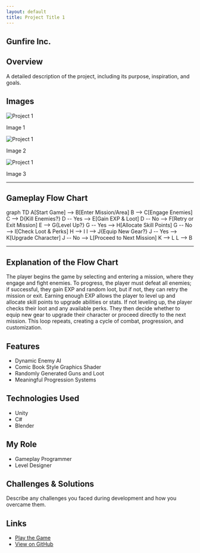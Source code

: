 ```yaml
---
layout: default
title: Project Title 1
---
```


## Gunfire Inc.

## Overview
A detailed description of the project, including its purpose, inspiration, and goals.

## Images

<div class="project-grid">
    <div class="project">
    <img src="{{ site.baseurl }}/assets/images/project1.jpg" alt="Project 1">
                <p>Image 1</p>
    </div>
</div>

<div class="project-grid">
    <div class="project">
    <img src="{{ site.baseurl }}/assets/images/project1.jpg" alt="Project 1">
                <p>Image 2</p>
    </div>
</div>

<div class="project-grid">
    <div class="project">
    <img src="{{ site.baseurl }}/assets/images/project1.jpg" alt="Project 1">
                <p>Image 3</p>
    </div>
</div>

---
## Gameplay Flow Chart

<script>
mermaid.initialize({
    theme: 'default',
    logLevel: 0,
    flowchart: {
        useMaxWidth: false,
        htmlLabels: true,
        curve: 'basis',
        diagramPadding: 10,  /* Reduce space between nodes */
        nodeSpacing: 30, /* Adjust spacing between nodes */
        rankSpacing: 30, /* Make the chart less vertically stretched */
        width: 500, /* Adjust width */
    }
});
</script>

<div class="mermaid">
graph TD
    A[Start Game] --> B[Enter Mission/Area]
    B --> C[Engage Enemies]
    C --> D{Kill Enemies?}
    D -- Yes --> E[Gain EXP & Loot]
    D -- No --> F[Retry or Exit Mission]
    E --> G{Level Up?}
    G -- Yes --> H[Allocate Skill Points]
    G -- No --> I[Check Loot & Perks]
    H --> I
    I --> J{Equip New Gear?}
    J -- Yes --> K[Upgrade Character]
    J -- No --> L[Proceed to Next Mission]
    K --> L
    L --> B
</div>

---
## Explanation of the Flow Chart

The player begins the game by selecting and entering a mission, where they engage and fight enemies. To progress, the player must defeat all enemies; if successful, they gain EXP and random loot, but if not, they can retry the mission or exit. Earning enough EXP allows the player to level up and allocate skill points to upgrade abilities or stats. If not leveling up, the player checks their loot and any available perks. They then decide whether to equip new gear to upgrade their character or proceed directly to the next mission. This loop repeats, creating a cycle of combat, progression, and customization.

## Features
- Dynamic Enemy AI
- Comic Book Style Graphics Shader
- Randomly Generated Guns and Loot
- Meaningful Progression Systems

## Technologies Used
- Unity
- C#
- Blender

## My Role
- Gameplay Programmer
- Level Designer

## Challenges & Solutions
Describe any challenges you faced during development and how you overcame them.

## Links
- [Play the Game](https://www.example.com)
- [View on GitHub](https://github.com/yourusername/project1)